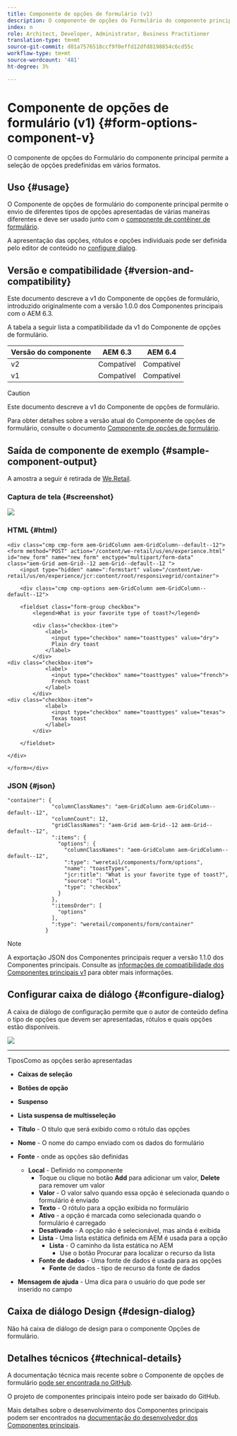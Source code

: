 ```yaml
---
title: Componente de opções de formulário (v1)
description: O componente de opções do Formulário do componente principal permite a seleção de opções predefinidas em vários formatos.
index: n
role: Architect, Developer, Administrator, Business Practitioner
translation-type: tm+mt
source-git-commit: d01a7576518ccf9f0effd12dfd8198854c6cd55c
workflow-type: tm+mt
source-wordcount: '481'
ht-degree: 3%

---
```



# Componente de opções de formulário (v1) {#form-options-component-v}

O componente de opções do Formulário do componente principal permite a seleção de opções predefinidas em vários formatos.

## Uso {#usage}

O Componente de opções de formulário do componente principal permite o envio de diferentes tipos de opções apresentadas de várias maneiras diferentes e deve ser usado junto com o [componente de contêiner de formulário](form-container-v1.md).

A apresentação das opções, rótulos e opções individuais pode ser definida pelo editor de conteúdo no [configure dialog](#configure-dialog).

## Versão e compatibilidade {#version-and-compatibility}

Este documento descreve a v1 do Componente de opções de formulário, introduzido originalmente com a versão 1.0.0 dos Componentes principais com o AEM 6.3.

A tabela a seguir lista a compatibilidade da v1 do Componente de opções de formulário.

| Versão do componente | AEM 6.3 | AEM 6.4 |
|--- |--- |--- |
| v2 | Compatível | Compatível |
| v1 | Compatível | Compatível |

>[!CAUTION]
>
>Este documento descreve a v1 do Componente de opções de formulário.
>
>Para obter detalhes sobre a versão atual do Componente de opções de formulário, consulte o documento [Componente de opções de formulário](/help/components/forms/form-options.md).

## Saída de componente de exemplo {#sample-component-output}

A amostra a seguir é retirada de [We.Retail](https://helpx.adobe.com/experience-manager/6-4/sites/developing/using/we-retail.html).

### Captura de tela {#screenshot}

![](/help/assets/chlimage_1-89.png)

### HTML {#html}

```
<div class="cmp cmp-form aem-GridColumn aem-GridColumn--default--12">
<form method="POST" action="/content/we-retail/us/en/experience.html" id="new_form" name="new_form" enctype="multipart/form-data" class="aem-Grid aem-Grid--12 aem-Grid--default--12 ">
    <input type="hidden" name=":formstart" value="/content/we-retail/us/en/experience/jcr:content/root/responsivegrid/container">
    
    <div class="cmp cmp-options aem-GridColumn aem-GridColumn--default--12">

    <fieldset class="form-group checkbox">
        <legend>What is your favorite type of toast?</legend>
        
        <div class="checkbox-item">
            <label>
              <input type="checkbox" name="toasttypes" value="dry">
              Plain dry toast
            </label>
        </div>
<div class="checkbox-item">
            <label>
              <input type="checkbox" name="toasttypes" value="french">
              French toast
            </label>
        </div>
<div class="checkbox-item">
            <label>
              <input type="checkbox" name="toasttypes" value="texas">
              Texas toast
            </label>
        </div>

    </fieldset>
    
</div>
    
</form></div>
```

### JSON {#json}

```
"container": {
              "columnClassNames": "aem-GridColumn aem-GridColumn--default--12",
              "columnCount": 12,
              "gridClassNames": "aem-Grid aem-Grid--12 aem-Grid--default--12",
              ":items": {
                "options": {
                  "columnClassNames": "aem-GridColumn aem-GridColumn--default--12",
                  ":type": "weretail/components/form/options",
                  "name": "toastTypes",
                  "jcr:title": "What is your favorite type of toast?",
                  "source": "local",
                  "type": "checkbox"
                }
              },
              ":itemsOrder": [
                "options"
              ],
              ":type": "weretail/components/form/container"
            }
```

>[!NOTE]
>
>A exportação JSON dos Componentes principais requer a versão 1.1.0 dos Componentes principais. Consulte as [informações de compatibilidade dos Componentes principais v1](/help/versions.md) para obter mais informações.

## Configurar caixa de diálogo {#configure-dialog}

A caixa de diálogo de configuração permite que o autor de conteúdo defina o tipo de opções que devem ser apresentadas, rótulos e quais opções estão disponíveis.

![](/help/assets/chlimage_1-90.png)

* ****
TiposComo as opções serão apresentadas

   * **Caixas de seleção**
   * **Botões de opção**
   * **Suspenso**
   * **Lista suspensa de multisseleção**

* **Título**  - O título que será exibido como o rótulo das opções
* **Nome**  - O nome do campo enviado com os dados do formulário
* **Fonte**  - onde as opções são definidas

   * **Local**  - Definido no componente
      * Toque ou clique no botão **Add** para adicionar um valor, **Delete** para remover um valor
      * **Valor**  - O valor salvo quando essa opção é selecionada quando o formulário é enviado
      * **Texto**  - O rótulo para a opção exibida no formulário
      * **Ativo**  - a opção é marcada como selecionada quando o formulário é carregado
      * **Desativado**  - A opção não é selecionável, mas ainda é exibida
      * **Lista**  - Uma lista estática definida em AEM é usada para a opção
         * **Lista**  - O caminho da lista estática no AEM
            * Use o botão Procurar para localizar o recurso da lista
      * **Fonte de dados**  - Uma fonte de dados é usada para as opções
         * **Fonte**  de dados - tipo de recurso da fonte de dados
* **Mensagem de ajuda**  - Uma dica para o usuário do que pode ser inserido no campo

## Caixa de diálogo Design {#design-dialog}

Não há caixa de diálogo de design para o componente Opções de formulário.

## Detalhes técnicos {#technical-details}

A documentação técnica mais recente sobre o Componente de opções de formulário [pode ser encontrada no GitHub](https://github.com/adobe/aem-core-wcm-components/tree/master/content/src/content/jcr_root/apps/core/wcm/components/form/options/v1/options).

O projeto de componentes principais inteiro pode ser baixado do GitHub.

Mais detalhes sobre o desenvolvimento dos Componentes principais podem ser encontrados na [documentação do desenvolvedor dos Componentes principais](/help/developing/overview.md).
